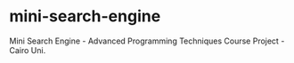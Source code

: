 # mini-search-engine
Mini Search Engine - Advanced Programming Techniques Course Project - Cairo Uni.
